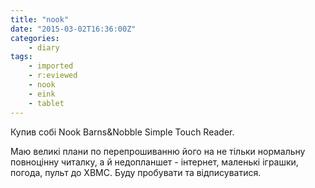 ```yaml
---
title: "nook"
date: "2015-03-02T16:36:00Z"
categories:
    - diary
tags:
    - imported
    - r:eviewed
    - nook
    - eink
    - tablet
---
```


Купив собі Nook Barns&Nobble Simple Touch Reader.  
<!--more-->
Маю великі плани по перепрошиванню його на не тільки нормальну повноцінну читалку, а й недопланшет - інтернет, маленькі іграшки, погода, пульт до XBMC. Буду пробувати та відписуватися.
